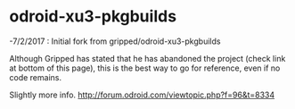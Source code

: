 odroid-xu3-pkgbuilds
====================

-7/2/2017 : Initial fork from  gripped/odroid-xu3-pkgbuilds 

  Although Gripped has stated that he has abandoned the project (check link at bottom of this page), this is the best way to go for reference, even if no code remains.


Slightly more info.
http://forum.odroid.com/viewtopic.php?f=96&t=8334


